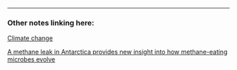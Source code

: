 

---
### Other notes linking here:


[Climate change](/Climate-change)

[A methane leak in Antarctica provides new insight into how methane-eating microbes evolve](/A-methane-leak-in-Antarctica-provides-new-insight-into-how-methane-eating-microbes-evolve)